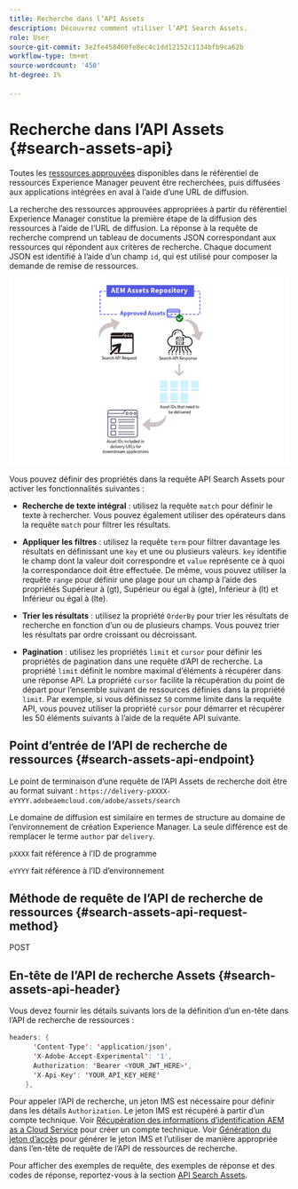 ```yaml
---
title: Recherche dans l’API Assets
description: Découvrez comment utiliser l’API Search Assets.
role: User
source-git-commit: 3e2fe458460fe8ec4c1dd12152c1134bfb9ca62b
workflow-type: tm+mt
source-wordcount: '450'
ht-degree: 1%

---
```


# Recherche dans l’API Assets {#search-assets-api}

Toutes les [ressources approuvées](approve-assets.md) disponibles dans le référentiel de ressources Experience Manager peuvent être recherchées, puis diffusées aux applications intégrées en aval à l’aide d’une URL de diffusion.

La recherche des ressources approuvées appropriées à partir du référentiel Experience Manager constitue la première étape de la diffusion des ressources à l’aide de l’URL de diffusion. La réponse à la requête de recherche comprend un tableau de documents JSON correspondant aux ressources qui répondent aux critères de recherche. Chaque document JSON est identifié à l’aide d’un champ `id`, qui est utilisé pour composer la demande de remise de ressources.

![Présentation du protocole de chargement binaire direct](assets/search-assets-api-overview.png)

Vous pouvez définir des propriétés dans la requête API Search Assets pour activer les fonctionnalités suivantes :

* **Recherche de texte intégral** : utilisez la requête `match` pour définir le texte à rechercher.  Vous pouvez également utiliser des opérateurs dans la requête `match` pour filtrer les résultats.

* **Appliquer les filtres** : utilisez la requête `term` pour filtrer davantage les résultats en définissant une `key` et une ou plusieurs valeurs. `key` identifie le champ dont la valeur doit correspondre et `value` représente ce à quoi la correspondance doit être effectuée. De même, vous pouvez utiliser la requête `range` pour définir une plage pour un champ à l’aide des propriétés Supérieur à (gt), Supérieur ou égal à (gte), Inférieur à (lt) et Inférieur ou égal à (lte).

* **Trier les résultats** : utilisez la propriété `OrderBy` pour trier les résultats de recherche en fonction d’un ou de plusieurs champs. Vous pouvez trier les résultats par ordre croissant ou décroissant.

* **Pagination** : utilisez les propriétés `limit` et `cursor` pour définir les propriétés de pagination dans une requête d’API de recherche. La propriété `limit` définit le nombre maximal d’éléments à récupérer dans une réponse API. La propriété `cursor` facilite la récupération du point de départ pour l’ensemble suivant de ressources définies dans la propriété `limit`. Par exemple, si vous définissez `50` comme limite dans la requête API, vous pouvez utiliser la propriété `cursor` pour démarrer et récupérer les 50 éléments suivants à l’aide de la requête API suivante.

## Point d’entrée de l’API de recherche de ressources {#search-assets-api-endpoint}

Le point de terminaison d’une requête de l’API Assets de recherche doit être au format suivant :
`https://delivery-pXXXX-eYYYY.adobeaemcloud.com/adobe/assets/search`

Le domaine de diffusion est similaire en termes de structure au domaine de l’environnement de création Experience Manager. La seule différence est de remplacer le terme `author` par `delivery`.

`pXXXX` fait référence à l’ID de programme

`eYYYY` fait référence à l’ID d’environnement

## Méthode de requête de l’API de recherche de ressources {#search-assets-api-request-method}

POST

## En-tête de l’API de recherche Assets {#search-assets-api-header}

Vous devez fournir les détails suivants lors de la définition d’un en-tête dans l’API de recherche de ressources :

```java
headers: {
      'Content-Type': 'application/json',
      'X-Adobe-Accept-Experimental': '1',
      Authorization: 'Bearer <YOUR_JWT_HERE>',
      'X-Api-Key': 'YOUR_API_KEY_HERE'
    },
```

Pour appeler l’API de recherche, un jeton IMS est nécessaire pour définir dans les détails `Authorization`. Le jeton IMS est récupéré à partir d’un compte technique. Voir [Récupération des informations d’identification AEM as a Cloud Service](https://experienceleague.adobe.com/docs/experience-manager-cloud-service/content/implementing/developing/generating-access-tokens-for-server-side-apis.html?lang=en#fetch-the-aem-as-a-cloud-service-credentials) pour créer un compte technique. Voir [Génération du jeton d’accès](https://experienceleague.adobe.com/docs/experience-manager-cloud-service/content/implementing/developing/generating-access-tokens-for-server-side-apis.html?lang=en#generating-the-access-token) pour générer le jeton IMS et l’utiliser de manière appropriée dans l’en-tête de requête de l’API de ressources de recherche.

Pour afficher des exemples de requête, des exemples de réponse et des codes de réponse, reportez-vous à la section [API Search Assets](https://adobe-aem-assets-delivery-experimental.redoc.ly/#operation/search).
